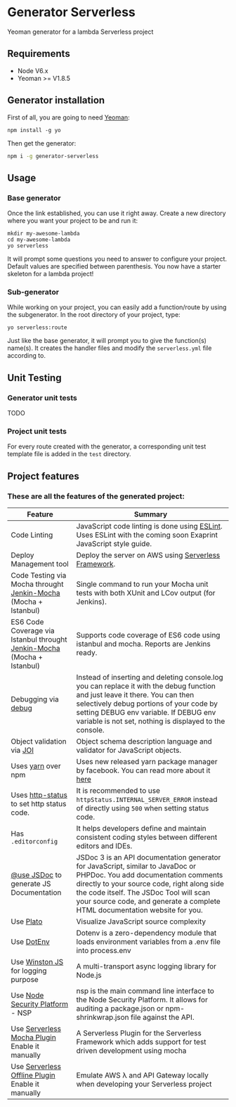 # Generator Serverless
Yeoman generator for a lambda Serverless project

## Requirements

* Node V6.x
* Yeoman >= V1.8.5

## Generator installation

First of all, you are going to need [Yeoman](http://yeoman.io/):
```
npm install -g yo
```
Then get the generator:

```bash
npm i -g generator-serverless
```

## Usage

### Base generator

Once the link established, you can use it right away.
Create a new directory where you want your project to be and run it:
```
mkdir my-awesome-lambda
cd my-awesome-lambda
yo serverless
```
It will prompt some questions you need to answer to configure your project.
Default values are specified between parenthesis.
You now have a starter skeleton for a lambda project!

### Sub-generator

While working on your project, you can easily add a function/route by using the subgenerator.
In the root directory of your project, type:
```
yo serverless:route
```
Just like the base generator, it will prompt you to give the function(s) name(s).
It creates the handler files
 and modify the `serverless.yml` file according to.

## Unit Testing
### Generator unit tests
TODO

### Project unit tests
For every route created with the generator, a corresponding unit test template file is added
in the `test` directory.

## Project features
### These are all the features of the generated project:

| Feature                                | Summary                                                                                                                                                                                                                                                     |
|----------------------------------------|-------------------------------------------------------------------------------------------------------------------------------------------------------------------------------------------------------------------------------------------------------------|
| Code Linting               			 | JavaScript code linting is done using [ESLint](http://eslint.org). Uses ESLint with the coming soon Exaprint JavaScript style guide.                                                                                                |
| Deploy Management tool                  	 | Deploy the server on AWS using [Serverless Framework](https://serverless.com/).                                                                                                                                                                          |
| Code Testing via Mocha throught [Jenkin-Mocha](https://github.com/stjohnjohnson/jenkins-mocha) (Mocha + Istanbul)                  | Single command to run your Mocha unit tests with both XUnit and LCov output (for Jenkins). |
| ES6 Code Coverage via Istanbul throught [Jenkin-Mocha](https://github.com/stjohnjohnson/jenkins-mocha) (Mocha + Istanbul)                  | Supports code coverage of ES6 code using istanbul and mocha. Reports are Jenkins ready. |
| Debugging via [debug](https://www.npmjs.com/package/debug)           | Instead of inserting and deleting console.log you can replace it with the debug function and just leave it there. You can then selectively debug portions of your code by setting DEBUG env variable. If DEBUG env variable is not set, nothing is displayed to the console.                       |
| Object validation via [JOI](https://www.npmjs.com/package/joi)           | Object schema description language and validator for JavaScript objects. |
| Uses [yarn](https://yarnpkg.com) over npm            | Uses new released yarn package manager by facebook. You can read more about it [here](https://code.facebook.com/posts/1840075619545360) |
| Uses [http-status](https://www.npmjs.com/package/http-status) to set http status code.    | It is recommended to use `httpStatus.INTERNAL_SERVER_ERROR` instead of directly using `500` when setting status code. |
| Has `.editorconfig`                    | It helps developers define and maintain consistent coding styles between different editors and IDEs.|
| [@use JSDoc](http://usejsdoc.org/) to generate JS Documentation | JSDoc 3 is an API documentation generator for JavaScript, similar to JavaDoc or PHPDoc. You add documentation comments directly to your source code, right along side the code itself. The JSDoc Tool will scan your source code, and generate a complete HTML documentation website for you. |
| Use [Plato](https://github.com/es-analysis/plato)     | Visualize JavaScript source complexity |
| Use [DotEnv](https://www.npmjs.com/package/dotenv)    | Dotenv is a zero-dependency module that loads environment variables from a .env file into process.env |
| Use [Winston JS](https://www.npmjs.com/package/winston) for logging purpose   | A multi-transport async logging library for Node.js |
| Use [Node Security Platform](https://nodesecurity.io/opensource) - NSP    | nsp is the main command line interface to the Node Security Platform. It allows for auditing a package.json or npm-shrinkwrap.json file against the API. |
| Use [Serverless Mocha Plugin](https://github.com/SC5/serverless-mocha-plugin) Enable it manually | A Serverless Plugin for the Serverless Framework which adds support for test driven development using mocha |
| Use [Serverless Offline Plugin](https://github.com/dherault/serverless-offline) Enable it manually   | Emulate AWS λ and API Gateway locally when developing your Serverless project |